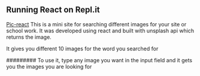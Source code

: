 ## Running React on Repl.it

[Pic-react](https://pic-react.nnekachukwuemek.repl.co) This is a mini site for searching different images for your site or school work. It was developed using react and built with unsplash api which returns the image.

It gives you different 10 images for the word you searched for

#########
To use it, type any image you want in the input field and it gets you the images you are looking for

